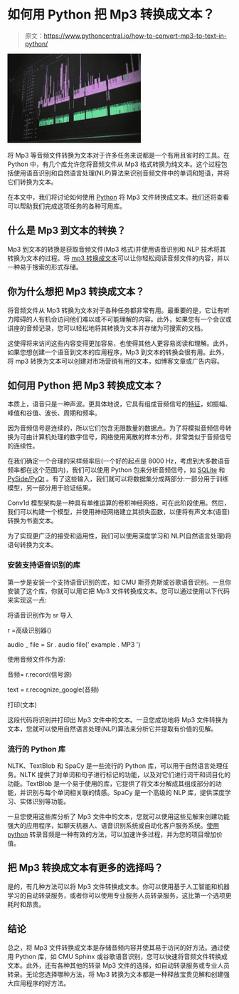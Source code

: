 # 如何用 Python 把 Mp3 转换成文本？

> 原文：<https://www.pythoncentral.io/how-to-convert-mp3-to-text-in-python/>

[![audio converter](img/0c26d411569d398671808e0d40d41c73.png)](https://www.pythoncentral.io/wp-content/uploads/2022/12/pexels-pixabay-257904.jpg)

将 Mp3 等音频文件转换为文本对于许多任务来说都是一个有用且省时的工具。在 Python 中，有几个库允许您将音频文件从 Mp3 格式转换为纯文本。这个过程包括使用语音识别和自然语言处理(NLP)算法来识别音频文件中的单词和短语，并将它们转换为文本。

在本文中，我们将讨论如何使用 [Python](https://www.pythoncentral.io/) 将 Mp3 文件转换成文本。我们还将查看可以帮助我们完成这项任务的各种可用库。

## 什么是 Mp3 到文本的转换？

Mp3 到文本的转换是获取音频文件(Mp3 格式)并使用语音识别和 NLP 技术将其转换为文本的过程。将 [mp3 转换成文本](https://verbit.ai/how-to-convert-mp3-recordings-to-text/)可以让你轻松阅读音频文件的内容，并以一种易于搜索的形式存储。

## 你为什么想把 Mp3 转换成文本？

将音频文件从 Mp3 转换为文本对于各种任务都非常有用。最重要的是，它让有听力障碍的人有机会访问他们难以或不可能理解的内容。此外，如果您有一个会议或讲座的音频记录，您可以轻松地将其转换为文本并存储为可搜索的文档。

这使得将来访问这些内容变得更加容易，也使得其他人更容易阅读和理解。此外，如果您想创建一个语音到文本的应用程序，Mp3 到文本的转换会很有用。此外，将 mp3 转换为文本可以创建对市场营销有用的文本，如博客文章或广告内容。

## 如何用 Python 把 Mp3 转换成文本？

本质上，语音只是一种声波。更具体地说，它具有组成音频信号的[特征](https://www.pythoncentral.io/overview-of-sublime-text-2-with-python/)，如振幅、峰值和谷值、波长、周期和频率。

因为音频信号是连续的，所以它们包含无限数量的数据点。为了将模拟音频信号转换为可由计算机处理的数字信号，网络使用离散的样本分布，非常类似于音频信号的连续性。

在我们确定一个合理的采样频率后(一个好的起点是 8000 Hz，考虑到大多数语音频率都在这个范围内)，我们可以使用 Python 包来分析音频信号，如 [SQLite](https://www.pythoncentral.io/series/python-sqlite-database-tutorial/) 和 [PySide/PyQt](https://www.pythoncentral.io/series/python-pyside-pyqt-tutorial/) 。有了这些输入，我们就可以将数据集分成两部分:一部分用于训练模型，另一部分用于验证结果。

Conv1d 模型架构是一种具有单维运算的卷积神经网络，可在此阶段使用。然后，我们可以构建一个模型，并使用神经网络建立其损失函数，以便将有声文本(语音)转换为书面文本。

为了实现更广泛的接受和适用性，我们可以使用深度学习和 NLP(自然语言处理)将语句转换为文本。

### 安装支持语音识别的库

第一步是安装一个支持语音识别的库，如 CMU 斯芬克斯或谷歌语音识别。一旦你安装了这个库，你就可以用它把 Mp3 文件转换成文本。您可以通过使用以下代码来实现这一点:

将语音识别作为 sr 导入

r =高级识别器()

audio _ file = Sr . audio file(' example . MP3 ')

使用音频文件作为源:

音频= r.record(信号源)

text = r.recognize_google(音频)

打印(文本)

这段代码将识别并打印出 Mp3 文件中的文本。一旦您成功地将 Mp3 文件转换为文本，您就可以使用自然语言处理(NLP)算法来分析它并提取有价值的见解。

### 流行的 Python 库

NLTK、TextBlob 和 SpaCy 是一些流行的 Python 库，可以用于自然语言处理任务。NLTK 提供了对单词和句子进行标记的功能，以及对它们进行词干和词目化的功能。TextBlob 是一个易于使用的库，它提供了将文本分解成其组成部分的功能，并识别与每个单词相关联的情感。SpaCy 是一个高级的 NLP 库，提供深度学习、实体识别等功能。

一旦您使用这些库分析了 Mp3 文件中的文本，您就可以使用这些见解来创建功能强大的应用程序，如聊天机器人、语音识别系统或自动化客户服务系统。[使用 python](https://plainenglish.io/blog/can-you-transcribe-audio-using-python) 转录音频是一种有效的方法，可以加速许多过程，并为您的项目增加价值。

## 把 Mp3 转换成文本有更多的选择吗？

是的，有几种方法可以将 Mp3 文件转换成文本。你可以使用基于人工智能和机器学习的自动转录服务，或者你可以使用专业服务人员转录服务，这比第一个选项更耗时和昂贵。

## 结论

总之，将 Mp3 文件转换成文本是存储音频内容并使其易于访问的好方法。通过使用 Python 库，如 CMU Sphinx 或谷歌语音识别，您可以快速将音频文件转换成文本。此外，还有各种其他的转录 Mp3 文件的选择，如自动转录服务或专业人员转录。无论您选择哪种方法，将 Mp3 转换为文本都是一种释放宝贵见解和创建强大应用程序的好方法。